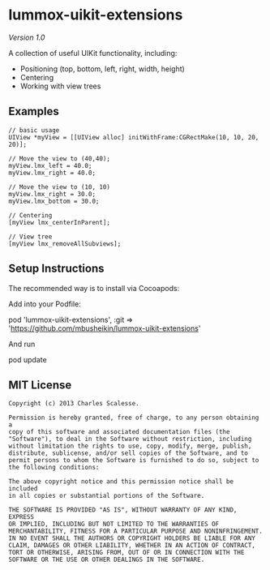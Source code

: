 lummox-uikit-extensions
=======================
*Version 1.0*

A collection of useful UIKit functionality, including:
- Positioning (top, bottom, left, right, width, height)
- Centering
- Working with view trees

Examples
---------
    // basic usage
    UIView *myView = [[UIView alloc] initWithFrame:CGRectMake(10, 10, 20, 20)];

    // Move the view to (40,40);
    myView.lmx_left = 40.0;
    myView.lmx_right = 40.0;

    // Move the view to (10, 10)
    myView.lmx_right = 30.0;
    myView.lmx_bottom = 30.0;

    // Centering
    [myView lmx_centerInParent];

    // View tree
    [myView lmx_removeAllSubviews];


Setup Instructions
------------------
The recommended way is to install via Cocoapods:

Add into your Podfile:

pod 'lummox-uikit-extensions', :git => 'https://github.com/mbusheikin/lummox-uikit-extensions'

And run

pod update


MIT License
-----------
    Copyright (c) 2013 Charles Scalesse.

    Permission is hereby granted, free of charge, to any person obtaining a
    copy of this software and associated documentation files (the
    "Software"), to deal in the Software without restriction, including
    without limitation the rights to use, copy, modify, merge, publish,
    distribute, sublicense, and/or sell copies of the Software, and to
    permit persons to whom the Software is furnished to do so, subject to
    the following conditions:

    The above copyright notice and this permission notice shall be included
    in all copies or substantial portions of the Software.

    THE SOFTWARE IS PROVIDED "AS IS", WITHOUT WARRANTY OF ANY KIND, EXPRESS
    OR IMPLIED, INCLUDING BUT NOT LIMITED TO THE WARRANTIES OF
    MERCHANTABILITY, FITNESS FOR A PARTICULAR PURPOSE AND NONINFRINGEMENT.
    IN NO EVENT SHALL THE AUTHORS OR COPYRIGHT HOLDERS BE LIABLE FOR ANY
    CLAIM, DAMAGES OR OTHER LIABILITY, WHETHER IN AN ACTION OF CONTRACT,
    TORT OR OTHERWISE, ARISING FROM, OUT OF OR IN CONNECTION WITH THE
    SOFTWARE OR THE USE OR OTHER DEALINGS IN THE SOFTWARE.
